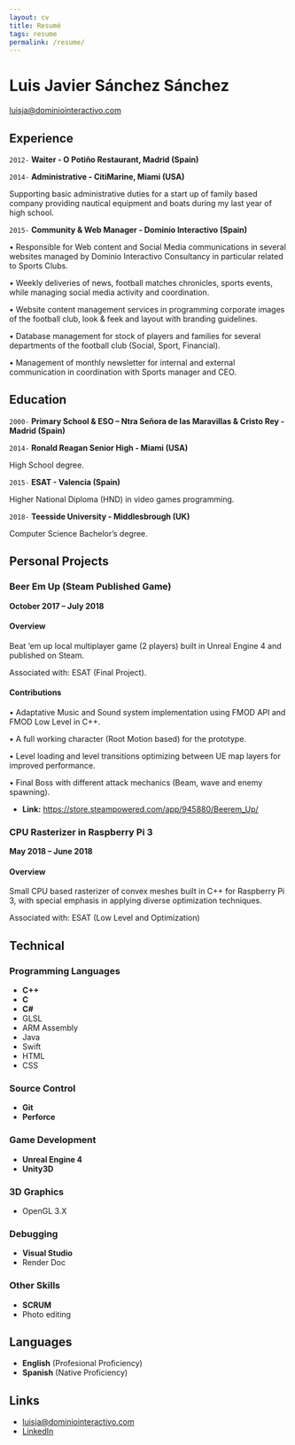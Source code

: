 ```yaml
---
layout: cv
title: Resumé
tags: resume
permalink: /resume/
---
```

# Luis Javier Sánchez Sánchez

<div id="webaddress">
<a href="mailto:luisja@dominiointeractivo.com">luisja@dominiointeractivo.com</a>
<!-- |
<i class="fa fa-github"></i> <a href="http://github.com/thundergolfer">thundergolfer</a> 
|
<i class="fa fa-twitter"></i> <a href="http://twitter.com/jonobelotti_IO">jonobelotti_IO</a>
-->
</div>


## Experience

`2012-`
__Waiter - O Potiño Restaurant, Madrid (Spain)__


`2014-`
__Administrative - CitiMarine, Miami (USA)__

Supporting basic administrative duties for a start up of family based company providing nautical equipment and boats during my last year of high school.


`2015-`
__Community & Web Manager - Dominio Interactivo (Spain)__

•	Responsible for Web content and Social Media communications in several websites managed by Dominio Interactivo Consultancy in particular related to Sports Clubs.

•	Weekly deliveries of news, football matches chronicles, sports events, while managing social media activity and coordination.

•	Website content management services in programming corporate images of the football club, look & feek and layout with branding guidelines.

•	Database management for stock of players and families for several departments of the football club (Social, Sport, Financial).

•	Management of monthly newsletter for internal and external communication in coordination with Sports manager and CEO.


## Education

`2000-`
__Primary School & ESO – Ntra Señora de las Maravillas & Cristo Rey - Madrid (Spain)__

`2014-`
__Ronald Reagan Senior High - Miami (USA)__

High School degree.

`2015-`
__ESAT - Valencia (Spain)__

Higher National Diploma (HND) in video games programming.

`2018-`
__Teesside University - Middlesbrough (UK)__

Computer Science Bachelor’s degree.


## Personal Projects

### Beer Em Up (Steam Published Game)

__October 2017 – July 2018__

#### Overview 

Beat ‘em up local multiplayer game (2 players) built in Unreal Engine 4 and published on Steam. 

Associated with: ESAT (Final Project).


#### Contributions

•	Adaptative Music and Sound system implementation using FMOD API and FMOD Low Level in C++.

•	A full working character (Root Motion based) for the prototype.

•	Level loading and level transitions optimizing between UE map layers for improved  performance.

•	Final Boss with different attack mechanics (Beam, wave and enemy spawning).

* **Link:**
<a href="https://store.steampowered.com/app/945880/Beerem_Up/">https://store.steampowered.com/app/945880/Beerem_Up/</a>

### CPU Rasterizer in Raspberry Pi 3

__May 2018 – June 2018__

#### Overview

Small CPU based rasterizer of convex meshes built in C++ for Raspberry Pi 3, with special emphasis in applying diverse optimization techniques.

Associated with: ESAT (Low Level and Optimization)

## Technical

### Programming Languages

* **C++**
* **C**
* **C#**
* GLSL
* ARM Assembly
* Java
* Swift
* HTML
* CSS

### Source Control

* **Git**
* **Perforce**

### Game Development

* **Unreal Engine 4**
* **Unity3D**

### 3D Graphics

* OpenGL 3.X

### Debugging

* **Visual Studio**
* Render Doc

### Other Skills

* **SCRUM**
* Photo editing

## Languages

* **English** (Profesional Proficiency)
* **Spanish** (Native Proficiency)

## Links

* <i class="fa fa-envelope"></i> <a href="mailto:luisja@dominiointeractivo.com">luisja@dominiointeractivo.com</a><br />
* <i class="fa fa-github"></i> <a href="http://www.linkedin.com/in/luis-javier-sanchez-sanchez">LinkedIn</a><br />

<!-- ### Footer

Last updated: May 2013 -->
